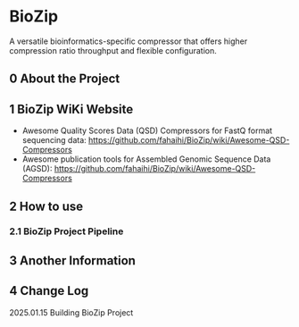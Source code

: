 # BioZip
A versatile bioinformatics-specific compressor that offers higher compression ratio throughput and flexible configuration.

## 0 About the Project

## 1 BioZip WiKi Website
- Awesome Quality Scores Data (QSD) Compressors for FastQ format sequencing data: https://github.com/fahaihi/BioZip/wiki/Awesome-QSD-Compressors
- Awesome publication tools for Assembled Genomic Sequence Data (AGSD): https://github.com/fahaihi/BioZip/wiki/Awesome-QSD-Compressors
## 2 How to use
### 2.1 BioZip Project Pipeline
## 3 Another Information
## 4 Change Log
2025.01.15 Building BioZip Project